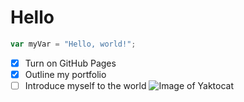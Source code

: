 # Hello
``` javascript
var myVar = "Hello, world!";
```
- [x] Turn on GitHub Pages
- [X] Outline my portfolio
- [ ] Introduce myself to the world
![Image of Yaktocat](https://octodex.github.com/images/yaktocat.png)
